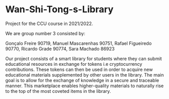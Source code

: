 # Wan-Shi-Tong-s-Library
Project for the CCU course in 2021/2022.

We are group number 3 consisted by:

Gonçalo Freire 90719,
Manuel Mascarenhas 90751,
Rafael Figueiredo 90770,
Ricardo Grade 90774,
Sara Machado 86923

Our project consists of a smart library for students where they can submit educational resources in exchange for tokens i.e cryptocurrency contributions. These tokens can then be used in order to acquire new educational materials supplemented by other users in the library. The main goal is to allow for the exchange of knowledge in a secure and traceable manner. This marketplace enables higher-quality materials to naturally rise to the top of the most coveted items in the library.
